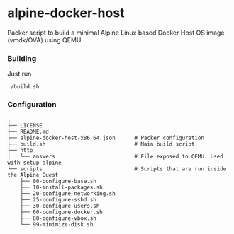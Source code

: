 # alpine-docker-host

Packer script to build a minimal Alpine Linux based Docker Host OS image (vmdk/OVA) using QEMU.

### Building

Just run

    ./build.sh

### Configuration

    .
    ├── LICENSE
    ├── README.md
    ├── alpine-docker-host-x86_64.json      # Packer configuration
    ├── build.sh                            # Main build script
    ├── http
    │   └── answers                         # File exposed to QEMU. Used with setup-alpine
    └── scripts                             # Scripts that are run inside the Alpine Guest
        ├── 00-configure-base.sh
        ├── 10-install-packages.sh
        ├── 20-configure-networking.sh
        ├── 25-configure-sshd.sh
        ├── 30-configure-users.sh
        ├── 60-configure-docker.sh
        ├── 80-configure-vbox.sh
        └── 99-minimize-disk.sh
